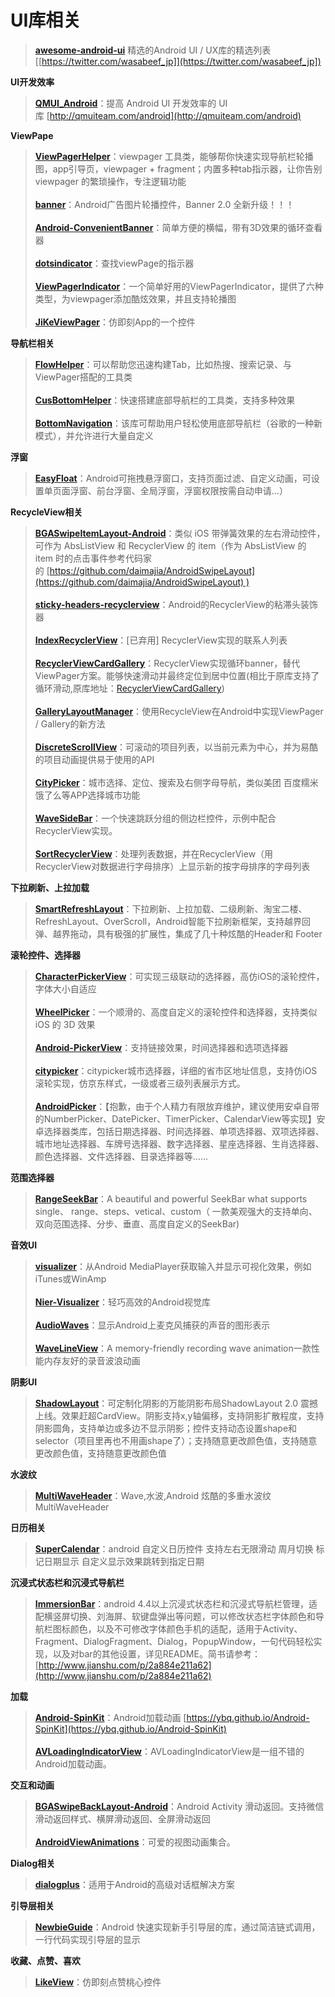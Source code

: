 # UI库相关
>**[awesome-android-ui](https://github.com/wasabeef/awesome-android-ui)**
精选的Android UI / UX库的精选列表 [[https://twitter.com/wasabeef_jp]](https://twitter.com/wasabeef_jp])

**UI开发效率**
>**[QMUI_Android](https://github.com/Tencent/QMUI_Android)**：提高 Android UI 开发效率的 UI 库 [http://qmuiteam.com/android](http://qmuiteam.com/android)

**ViewPape**
>**[ViewPagerHelper](https://github.com/LillteZheng/ViewPagerHelper)**：viewpager 工具类，能够帮你快速实现导航栏轮播图，app引导页，viewpager + fragment；内置多种tab指示器，让你告别 viewpager 的繁琐操作，专注逻辑功能
<br><br>**[banner](https://github.com/youth5201314/banner)**：Android广告图片轮播控件，Banner 2.0 全新升级！！！
<br><br>**[Android-ConvenientBanner](https://github.com/saiwu-bigkoo/Android-ConvenientBanner)**：简单方便的横幅，带有3D效果的循环查看器
<br><br>**[dotsindicator](https://github.com/tommybuonomo/dotsindicator)**：查找viewPage的指示器
<br><br>**[ViewPagerIndicator](https://github.com/LinweiJ/ViewPagerIndicator)**：一个简单好用的ViewPagerIndicator，提供了六种类型，为viewpager添加酷炫效果，并且支持轮播图
<br><br>**[JiKeViewPager](https://github.com/xurui1995/JiKeViewPager)**：仿即刻App的一个控件

**导航栏相关**
>**[FlowHelper](https://github.com/LillteZheng/FlowHelper)**：可以帮助您迅速构建Tab，比如热搜、搜索记录、与ViewPager搭配的工具类
<br><br>**[CusBottomHelper](https://github.com/LillteZheng/CusBottomHelper)**：快速搭建底部导航栏的工具类，支持多种效果
<br><br>**[BottomNavigation](https://github.com/Ashok-Varma/BottomNavigation)**：该库可帮助用户轻松使用底部导航栏（谷歌的一种新模式），并允许进行大量自定义

**浮窗**
>**[EasyFloat](https://github.com/princekin-f/EasyFloat)**：Android可拖拽悬浮窗口，支持页面过滤、自定义动画，可设置单页面浮窗、前台浮窗、全局浮窗，浮窗权限按需自动申请...）

**RecycleView相关**
>**[BGASwipeItemLayout-Android](https://github.com/bingoogolapple/BGASwipeItemLayout-Android)**：类似 iOS 带弹簧效果的左右滑动控件，可作为 AbsListView 和 RecyclerView 的 item（作为 AbsListView 的 item 时的点击事件参考代码家的 [https://github.com/daimajia/AndroidSwipeLayout](https://github.com/daimajia/AndroidSwipeLayout) )
<br><br>**[sticky-headers-recyclerview](https://github.com/timehop/sticky-headers-recyclerview)**：Android的RecyclerView的粘滞头装饰器
<br><br>**[IndexRecyclerView](https://github.com/jiang111/IndexRecyclerView)**：[已弃用] RecyclerView实现的联系人列表
<br><br>**[RecyclerViewCardGallery](https://github.com/zjw-swun/RecyclerViewCardGallery)**：RecyclerView实现循环banner，替代ViewPager方案。能够快速滑动并最终定位到居中位置(相比于原库支持了循环滑动,原库地址：[RecyclerViewCardGallery](https://github.com/huazhiyuan2008/RecyclerViewCardGallery))
<br><br>**[GalleryLayoutManager](https://github.com/BCsl/GalleryLayoutManager)**：使用RecycleView在Android中实现ViewPager / Gallery的新方法
<br><br>**[DiscreteScrollView](https://github.com/yarolegovich/DiscreteScrollView)**：可滚动的项目列表，以当前元素为中心，并为易酷的项目动画提供易于使用的API
<br><br>**[CityPicker](https://github.com/zaaach/CityPicker)**：城市选择、定位、搜索及右侧字母导航，类似美团 百度糯米 饿了么等APP选择城市功能
<br><br>**[WaveSideBar](https://github.com/Solartisan/WaveSideBar)**：一个快速跳跃分组的侧边栏控件，示例中配合RecyclerView实现。
<br><br>**[SortRecyclerView](https://github.com/xupeng92/SortRecyclerView)**：处理列表数据，并在RecyclerView（用RecyclerView对数据进行字母排序）上显示新的按字母排序的字母列表

**下拉刷新、上拉加载**
>**[SmartRefreshLayout](https://github.com/scwang90/SmartRefreshLayout)**：下拉刷新、上拉加载、二级刷新、淘宝二楼、RefreshLayout、OverScroll，Android智能下拉刷新框架，支持越界回弹、越界拖动，具有极强的扩展性，集成了几十种炫酷的Header和 Footer

**滚轮控件、选择器**
>**[CharacterPickerView](https://github.com/ImKarl/CharacterPickerView)**：可实现三级联动的选择器，高仿iOS的滚轮控件，字体大小自适应
<br><br>**[WheelPicker](https://github.com/zyyoona7/WheelPicker)**：一个顺滑的、高度自定义的滚轮控件和选择器，支持类似 iOS 的 3D 效果
<br><br>**[Android-PickerView](https://github.com/Bigkoo/Android-PickerView)**：支持链接效果，时间选择器和选项选择器
<br><br>**[citypicker](https://github.com/crazyandcoder/citypicker)**：citypicker城市选择器，详细的省市区地址信息，支持仿iOS滚轮实现，仿京东样式，一级或者三级列表展示方式。
<br><br>**[AndroidPicker](https://github.com/gzu-liyujiang/AndroidPicker)**：【抱歉，由于个人精力有限放弃维护，建议使用安卓自带的NumberPicker、DatePicker、TimerPicker、CalendarView等实现】安卓选择器类库，包括日期选择器、时间选择器、单项选择器、双项选择器、城市地址选择器、车牌号选择器、数字选择器、星座选择器、生肖选择器、颜色选择器、文件选择器、目录选择器等……

**范围选择器**
>**[RangeSeekBar](https://github.com/Jay-Goo/RangeSeekBar)**：A beautiful and powerful SeekBar what supports single、 range、steps、vetical、custom（ 一款美观强大的支持单向、双向范围选择、分步、垂直、高度自定义的SeekBar)

**音效UI**
>**[visualizer](https://github.com/felixpalmer/android-visualizer)**：从Android MediaPlayer获取输入并显示可视化效果，例如iTunes或WinAmp
<br><br>**[Nier-Visualizer](https://github.com/bogerchan/Nier-Visualizer)**：轻巧高效的Android视觉库
<br><br>**[AudioWaves](https://github.com/FireZenk/AudioWaves)**：显示Android上麦克风捕获的声音的图形表示
<br><br>**[WaveLineView](https://github.com/Jay-Goo/WaveLineView)**：A memory-friendly recording wave animation一款性能内存友好的录音波浪动画

**阴影UI**
>**[ShadowLayout](https://github.com/lihangleo2/ShadowLayout)**：可定制化阴影的万能阴影布局ShadowLayout 2.0 震撼上线。效果赶超CardView。阴影支持x,y轴偏移，支持阴影扩散程度，支持阴影圆角，支持单边或多边不显示阴影；控件支持动态设置shape和selector（项目里再也不用画shape了）；支持随意更改颜色值，支持随意更改颜色值，支持随意更改颜色值

**水波纹**
>**[MultiWaveHeader](https://github.com/scwang90/MultiWaveHeader)**：Wave,水波,Android 炫酷的多重水波纹 MultiWaveHeader

**日历相关**
>**[SuperCalendar](https://github.com/MagicMashRoom/SuperCalendar)**：android 自定义日历控件 支持左右无限滑动 周月切换 标记日期显示 自定义显示效果跳转到指定日期

**沉浸式状态栏和沉浸式导航栏**
>**[ImmersionBar](https://github.com/gyf-dev/ImmersionBar)**：android 4.4以上沉浸式状态栏和沉浸式导航栏管理，适配横竖屏切换、刘海屏、软键盘弹出等问题，可以修改状态栏字体颜色和导航栏图标颜色，以及不可修改字体颜色手机的适配，适用于Activity、Fragment、DialogFragment、Dialog，PopupWindow，一句代码轻松实现，以及对bar的其他设置，详见README。简书请参考：[http://www.jianshu.com/p/2a884e211a62](http://www.jianshu.com/p/2a884e211a62)

**加载**
>**[Android-SpinKit](https://github.com/ybq/Android-SpinKit)**：Android加载动画 [https://ybq.github.io/Android-SpinKit](https://ybq.github.io/Android-SpinKit)
<br><br>**[AVLoadingIndicatorView](https://github.com/81813780/AVLoadingIndicatorView)**：AVLoadingIndicatorView是一组不错的Android加载动画。

**交互和动画**
>**[BGASwipeBackLayout-Android](https://github.com/bingoogolapple/BGASwipeBackLayout-Android)**：Android Activity 滑动返回。支持微信滑动返回样式、横屏滑动返回、全屏滑动返回
<br><br>**[AndroidViewAnimations](https://github.com/daimajia/AndroidViewAnimations)**：可爱的视图动画集合。

**Dialog相关**
>**[dialogplus](https://github.com/orhanobut/dialogplus)**：适用于Android的高级对话框解决方案

**引导层相关**
>**[NewbieGuide](https://github.com/huburt-Hu/NewbieGuide)**：Android 快速实现新手引导层的库，通过简洁链式调用，一行代码实现引导层的显示

**收藏、点赞、喜欢**
>**[LikeView](https://github.com/zFxiang/LikeView)**：仿即刻点赞桃心控件



